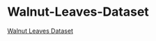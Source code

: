# Walnut-Leaves-Dataset
<a href="https://drive.google.com/drive/folders/1M1R6t-D8Xu-Hx59ERTfwGiLTYRyb4_fy">Walnut Leaves Dataset</a>



